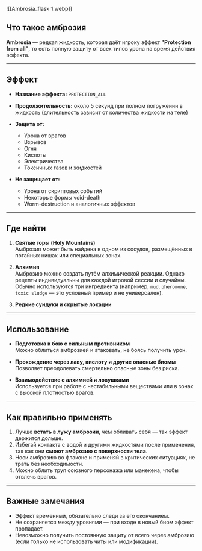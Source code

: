 ![[Ambrosia_flask 1.webp]]
## Что такое амброзия

**Ambrosia** — редкая жидкость, которая даёт игроку эффект **"Protection from all"**, то есть полную защиту от всех типов урона на время действия эффекта.

---

## Эффект

- **Название эффекта:** `PROTECTION_ALL`
- **Продолжительность:** около 5 секунд при полном погружении в жидкость (длительность зависит от количества жидкости на теле)
- **Защита от:**
    - Урона от врагов
    - Взрывов
    - Огня
    - Кислоты
    - Электричества
    - Токсичных газов и жидкостей
    
- **Не защищает от:**
    - Урона от скриптовых событий
    - Некоторые формы void-death
    - Worm-destruction и аналогичных эффектов
---
## Где найти
1. **Святые горы (Holy Mountains)**  
    Амброзия может быть найдена в одном из сосудов, размещённых в потайных нишах или специальных зонах.
    
2. **Алхимия**  
    Амброзию можно создать путём алхимической реакции. Однако рецепты индивидуальны для каждой игровой сессии и случайны. Обычно используются три ингредиента (например, `mud`, `pheromone`, `toxic sludge` — это условный пример и не универсален).
    
3. **Редкие сундуки и скрытые локации**
---
## Использование
- **Подготовка к бою с сильным противником**  
    Можно облиться амброзией и атаковать, не боясь получить урон.
    
- **Прохождение через лаву, кислоту и другие опасные биомы**  
    Позволяет преодолевать смертельно опасные зоны без риска.
    
- **Взаимодействие с алхимией и ловушками**  
    Используется при работе с нестабильными веществами или в зонах с высокой плотностью врагов.
    
---
## Как правильно применять

1. Лучше **встать в лужу амброзии**, чем обливать себя — так эффект держится дольше.
2. Избегай контакта с водой и другими жидкостями после применения, так как они **смоют амброзию с поверхности тела**.
3. Носи амброзию во флаконе и применяй в критических ситуациях, не трать без необходимости.
4. Можно облить труп союзного персонажа или манекена, чтобы отвлечь врагов.
---
## Важные замечания

- Эффект временный, обязательно следи за его окончанием.
- Не сохраняется между уровнями — при входе в новый биом эффект пропадает.
- Невозможно получить постоянную защиту от всего через амброзию (если только не использовать читы или модификации).